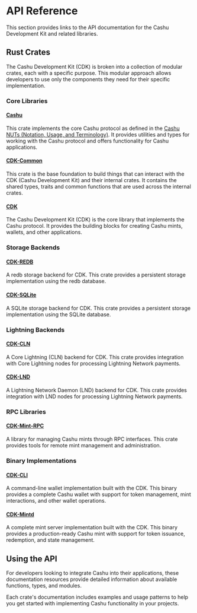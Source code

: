 # API Reference

This section provides links to the API documentation for the Cashu Development Kit and related libraries.

## Rust Crates

The Cashu Development Kit (CDK) is broken into a collection of modular crates, each with a specific purpose. This modular approach allows developers to use only the components they need for their specific implementation.

### Core Libraries

#### [Cashu](https://docs.rs/cashu/latest/cashu/)
This crate implements the core Cashu protocol as defined in the [Cashu NUTs (Notation, Usage, and Terminology)](https://github.com/cashubtc/nuts/). It provides utilities and types for working with the Cashu protocol and offers functionality for Cashu applications.

#### [CDK-Common](https://docs.rs/cdk-common/latest/cdk_common/)
This crate is the base foundation to build things that can interact with the CDK (Cashu Development Kit) and their internal crates. It contains the shared types, traits and common functions that are used across the internal crates.

#### [CDK](https://docs.rs/cdk/latest/cdk/)
The Cashu Development Kit (CDK) is the core library that implements the Cashu protocol. It provides the building blocks for creating Cashu mints, wallets, and other applications.

### Storage Backends

#### [CDK-REDB](https://docs.rs/cdk-redb/latest/cdk_redb/)
A redb storage backend for CDK. This crate provides a persistent storage implementation using the redb database.

#### [CDK-SQLite](https://docs.rs/cdk-sqlite/latest/cdk_sqlite/)
A SQLite storage backend for CDK. This crate provides a persistent storage implementation using the SQLite database.

### Lightning Backends

#### [CDK-CLN](https://docs.rs/cdk-cln/latest/cdk_cln/)
A Core Lightning (CLN) backend for CDK. This crate provides integration with Core Lightning nodes for processing Lightning Network payments.

#### [CDK-LND](https://docs.rs/cdk-lnd/latest/cdk_lnd/)
A Lightning Network Daemon (LND) backend for CDK. This crate provides integration with LND nodes for processing Lightning Network payments.

### RPC Libraries

#### [CDK-Mint-RPC](https://docs.rs/cdk-mint-rpc/latest/cdk_mint_rpc/)
A library for managing Cashu mints through RPC interfaces. This crate provides tools for remote mint management and administration.

### Binary Implementations

#### [CDK-CLI](https://docs.rs/crate/cdk-cli/latest)
A command-line wallet implementation built with the CDK. This binary provides a complete Cashu wallet with support for token management, mint interactions, and other wallet operations.

#### [CDK-Mintd](https://docs.rs/cdk-mintd/latest/cdk_mintd/)
A complete mint server implementation built with the CDK. This binary provides a production-ready Cashu mint with support for token issuance, redemption, and state management.

## Using the API

For developers looking to integrate Cashu into their applications, these documentation resources provide detailed information about available functions, types, and modules.

Each crate's documentation includes examples and usage patterns to help you get started with implementing Cashu functionality in your projects.
